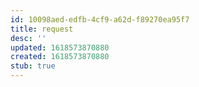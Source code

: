 ```yaml
---
id: 10098aed-edfb-4cf9-a62d-f89270ea95f7
title: request
desc: ''
updated: 1618573870880
created: 1618573870880
stub: true
---
```


